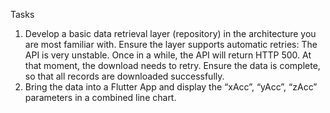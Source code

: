 Tasks
1. Develop a basic data retrieval layer (repository) in the architecture you are most
familiar with. Ensure the layer supports automatic retries:
The API is very unstable. Once in a while, the API will return HTTP 500. At that
moment, the download needs to retry. Ensure the data is complete, so that all
records are downloaded successfully.
2. Bring the data into a Flutter App and display the “xAcc”, “yAcc”,
“zAcc” parameters in a combined line chart.